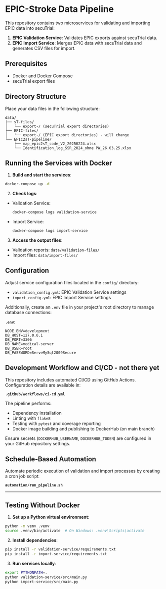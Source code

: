 # EPIC-Stroke Data Pipeline

This repository contains two microservices for validating and importing EPIC data into secuTrial:

1. **EPIC Validation Service**: Validates EPIC exports against secuTrial data.
2. **EPIC Import Service**: Merges EPIC data with secuTrial data and generates CSV files for import.

## Prerequisites

- Docker and Docker Compose
- secuTrial export files

## Directory Structure

Place your data files in the following structure:

```
data/
├── sT-files/
│   └── export-/ (secuTrial export directories)
├── EPIC-files/
│   └── export-/ (EPIC export directories) - will change 
└── EPIC2sT-pipeline/
    ├── map_epic2sT_code_V2_20250224.xlsx
    └── Identification_log_SSR_2024_ohne PW_26.03.25.xlsx
```

## Running the Services with Docker

1. **Build and start the services**:

```bash
docker-compose up -d
```

2. **Check logs**:

- Validation Service:
  ```bash
  docker-compose logs validation-service
  ```

- Import Service:
  ```bash
  docker-compose logs import-service
  ```

3. **Access the output files**:

- Validation reports: `data/validation-files/`
- Import files: `data/import-files/`

## Configuration

Adjust service configuration files located in the `config/` directory:

- `validation_config.yml`: EPIC Validation Service settings
- `import_config.yml`: EPIC Import Service settings

Additionally, create an `.env` file in your project's root directory to manage database connections:

**`.env`**:

```
NODE_ENV=development
DB_HOST=127.0.0.1
DB_PORT=3306
DB_NAME=medical-server
DB_USER=root
DB_PASSWORD=ServeMySql2009Secure
```

## Development Workflow and CI/CD - not there yet

This repository includes automated CI/CD using GitHub Actions. Configuration details are available in:

**`.github/workflows/ci-cd.yml`**

The pipeline performs:

- Dependency installation
- Linting with `flake8`
- Testing with `pytest` and coverage reporting
- Docker image building and publishing to DockerHub (on main branch)

Ensure secrets (`DOCKERHUB_USERNAME`, `DOCKERHUB_TOKEN`) are configured in your GitHub repository settings.

## Schedule-Based Automation

Automate periodic execution of validation and import processes by creating a cron job script:

**`automation/run_pipeline.sh`**

---

## Testing Without Docker

1. **Set up a Python virtual environment**:

```bash
python -m venv .venv
source .venv/bin/activate  # On Windows: .venv\Scripts\activate
```

2. **Install dependencies**:

```bash
pip install -r validation-service/requirements.txt
pip install -r import-service/requirements.txt
```

3. **Run services locally**:

```bash
export PYTHONPATH=.
python validation-service/src/main.py
python import-service/src/main.py
```